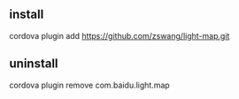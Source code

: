 ## install

cordova plugin add https://github.com/zswang/light-map.git

## uninstall

cordova plugin remove com.baidu.light.map